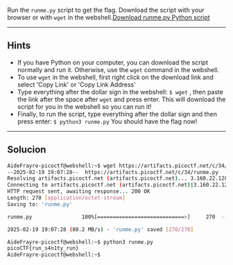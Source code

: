 Run the `runme.py` script to get the flag. Download the script with your browser or with `wget` in the webshell.[Download runme.py Python script](https://artifacts.picoctf.net/c/34/runme.py)
___________________________________
## Hints
* If you have Python on your computer, you can download the script normally and run it. Otherwise, use the `wget` command in the webshell.
* To use `wget` in the webshell, first right click on the download link and select 'Copy Link' or 'Copy Link Address'
* Type everything after the dollar sign in the webshell: `$ wget` , then paste the link after the space after `wget` and press enter. This will download the script for you in the webshell so you can run it!
* Finally, to run the script, type everything after the dollar sign and then press enter: `$ python3 runme.py` You should have the flag now!
__________________________
## Solucion

```bash
AideFrayre-picoctf@webshell:~$ wget https://artifacts.picoctf.net/c/34/runme.py
--2025-02-19 19:07:28--  https://artifacts.picoctf.net/c/34/runme.py
Resolving artifacts.picoctf.net (artifacts.picoctf.net)... 3.160.22.128, 3.160.22.43, 3.160.22.16, ...
Connecting to artifacts.picoctf.net (artifacts.picoctf.net)|3.160.22.128|:443... connected.
HTTP request sent, awaiting response... 200 OK
Length: 270 [application/octet-stream]
Saving to: 'runme.py'

runme.py                100%[============================>]     270  --.-KB/s    in 0s      

2025-02-19 19:07:28 (80.2 MB/s) - 'runme.py' saved [270/270]

AideFrayre-picoctf@webshell:~$ python3 runme.py 
picoCTF{run_s4n1ty_run}
AideFrayre-picoctf@webshell:~$
```
